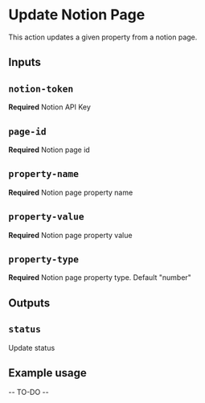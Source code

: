 # Update Notion Page

This action updates a given property from a notion page.

## Inputs

## `notion-token`
**Required** Notion API Key

## `page-id`
**Required** Notion page id

## `property-name`
**Required** Notion page property name

## `property-value`
**Required** Notion page property value

## `property-type`
**Required** Notion page property type. Default "number"

## Outputs

## `status`

Update status

## Example usage

-- TO-DO --
